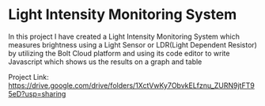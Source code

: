 # Light Intensity Monitoring System
In this project I have created a Light Intensity Monitoring System which measures brightness using 
a Light Sensor or LDR(Light Dependent Resistor) by utilizing the Bolt Cloud platform and 
using its code editor to write Javascript which shows us the results on a graph and table

Project Link: 
https://drive.google.com/drive/folders/1XctVwKy7ObvkELfznu_ZURN9jtFT95eD?usp=sharing
